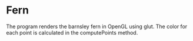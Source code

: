Fern
====

The program renders the barnsley fern in OpenGL using glut. 
The color for each point is calculated in the computePoints 
method.
